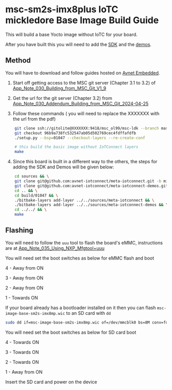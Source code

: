 # msc-sm2s-imx8plus IoTC mickledore Base Image Build Guide

This will build a base Yocto image without IoTC for your board.

After you have built this you will need to add the [SDK](../../IoTC-SDK/README.md) and the [demos](../../Demos/README.md).

## Method

You will have to download and follow guides hosted on [Avnet Embedded](https://embedded.avnet.com/product/msc-sm2s-imx8plus/#mechanical_data).

1. Start off getting access to the MSC git server (Chapter 3.1 to 3.2) of [App_Note_030_Building_from_MSC_Git_V1_9](https://embedded.avnet.com/?__wpdmlo=8955#)

2. Get the url for the git server (Chapter 3.2) from [App_Note_030_Addendum_Building_from_MSC_Git_2024-04-25](https://embedded.avnet.com/?__wpdmlo=9219#)

3. Follow these commands ( you will need to replace the XXXXXXX with the url from the pdf)
```bash
    git clone ssh://gitolite@XXXXXXX:9418/msc_ol99/msc-ldk --branch master && cd msc-ldk
    git checkout 96b9a738fc532547ab05d502769cec4fdffafdfb
    ./setup.py --bsp=01047 --checkout-layers --re-create-conf

    # this build the basic image without IoTConnect layers
    make  
```

4. Since this board is built in a different way to the others, the steps for adding the SDK and Demos will be given below:
```bash
    cd sources && \
    git clone git@github.com:avnet-iotconnect/meta-iotconnect.git -b mickledore && \
    git clone git@github.com:avnet-iotconnect/meta-iotconnect-demos.git -b mickledore && \
    cd .. && \
    cd build/01047 && \
    ./bitbake-layers add-layer ../../sources/meta-iotconnect && \
    ./bitbake-layers add-layer ../../sources/meta-iotconnect-demos && \
    cd ../../ && \
    make
```

## Flashing

You will need to follow the `uuu` tool to flash the board's eMMC, instructions are at [App_Note_035_Using_NXP_Mfgtool+uuu](https://embedded.avnet.com/?__wpdmlo=8965#) 

You will need set the boot switches as below for eMMC flash and boot

4 - Away from ON

3 - Away from ON

2 - Away from ON

1 - Towards ON



If your board already has a bootloader installed on it then you can flash `msc-image-base-sm2s-imx8mp.wic` to an SD card with `dd`
```bash
sudo dd if=msc-image-base-sm2s-imx8mp.wic of=/dev/mmcblk0 bs=8M conv=fdatasync status=progress
```

You will need set the boot switches as below for SD card boot

4 - Towards ON

3 - Towards ON

2 - Towards ON

1 - Away from ON

Insert the SD card and power on the device
